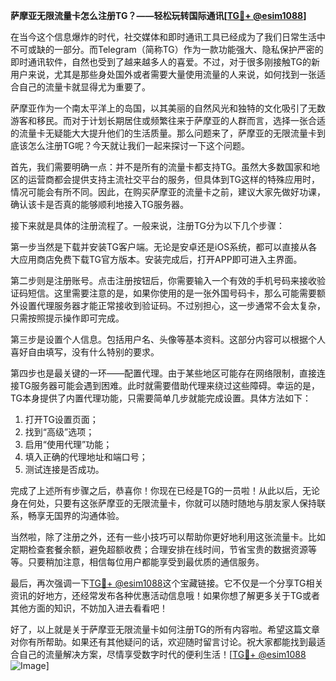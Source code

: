 **萨摩亚无限流量卡怎么注册TG？——轻松玩转国际通讯[[TG💪+ @esim1088](https://t.me/s/esim1088)]**

在当今这个信息爆炸的时代，社交媒体和即时通讯工具已经成为了我们日常生活中不可或缺的一部分。而Telegram（简称TG）作为一款功能强大、隐私保护严密的即时通讯软件，自然也受到了越来越多人的喜爱。不过，对于很多刚接触TG的新用户来说，尤其是那些身处国外或者需要大量使用流量的人来说，如何找到一张适合自己的流量卡就显得尤为重要了。

萨摩亚作为一个南太平洋上的岛国，以其美丽的自然风光和独特的文化吸引了无数游客和移民。而对于计划长期居住或频繁往来于萨摩亚的人群而言，选择一张合适的流量卡无疑能大大提升他们的生活质量。那么问题来了，萨摩亚的无限流量卡到底该怎么注册TG呢？今天就让我们一起来探讨一下这个问题。

首先，我们需要明确一点：并不是所有的流量卡都支持TG。虽然大多数国家和地区的运营商都会提供支持主流社交平台的服务，但具体到TG这样的特殊应用时，情况可能会有所不同。因此，在购买萨摩亚的流量卡之前，建议大家先做好功课，确认该卡是否真的能够顺利地接入TG服务器。

接下来就是具体的注册流程了。一般来说，注册TG分为以下几个步骤：

第一步当然是下载并安装TG客户端。无论是安卓还是iOS系统，都可以直接从各大应用商店免费下载TG官方版本。安装完成后，打开APP即可进入主界面。

第二步则是注册账号。点击注册按钮后，你需要输入一个有效的手机号码来接收验证码短信。这里需要注意的是，如果你使用的是一张外国号码卡，那么可能需要额外设置代理服务器才能正常接收到验证码。不过别担心，这一步通常不会太复杂，只需按照提示操作即可完成。

第三步是设置个人信息。包括用户名、头像等基本资料。这部分内容可以根据个人喜好自由填写，没有什么特别的要求。

第四步也是最关键的一环——配置代理。由于某些地区可能存在网络限制，直接连接TG服务器可能会遇到困难。此时就需要借助代理来绕过这些障碍。幸运的是，TG本身提供了内置代理功能，只需要简单几步就能完成设置。具体方法如下：
1. 打开TG设置页面；
2. 找到“高级”选项；
3. 启用“使用代理”功能；
4. 填入正确的代理地址和端口号；
5. 测试连接是否成功。

完成了上述所有步骤之后，恭喜你！你现在已经是TG的一员啦！从此以后，无论身在何处，只要有这张萨摩亚的无限流量卡，你就可以随时随地与朋友家人保持联系，畅享无国界的沟通体验。

当然啦，除了注册之外，还有一些小技巧可以帮助你更好地利用这张流量卡。比如定期检查套餐余额，避免超额收费；合理安排在线时间，节省宝贵的数据资源等等。只要稍加注意，相信每位用户都能享受到最优质的通信服务。

最后，再次强调一下[TG💪+ @esim1088](https://t.me/s/esim1088)这个宝藏链接。它不仅是一个分享TG相关资讯的好地方，还经常发布各种优惠活动信息哦！如果你想了解更多关于TG或者其他方面的知识，不妨加入进去看看吧！

好了，以上就是关于萨摩亚无限流量卡如何注册TG的所有内容啦。希望这篇文章对你有所帮助。如果还有其他疑问的话，欢迎随时留言讨论。祝大家都能找到最适合自己的流量解决方案，尽情享受数字时代的便利生活！[[TG💪+ @esim1088](https://t.me/s/esim1088) ![Image](https://i.postimg.cc/4NQfJmqS/Snipaste-2025-05-13-00-14-12.png)]